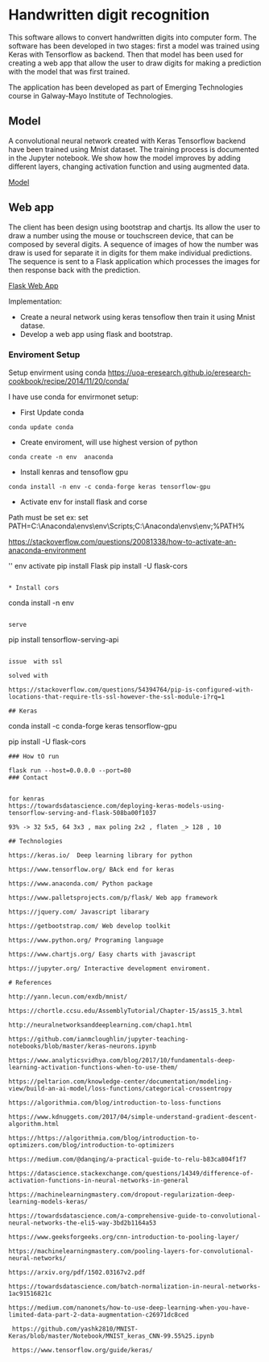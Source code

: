 # Handwritten digit recognition


This software allows to convert handwritten digits into computer form. The software has been developed in two stages: first a model was trained using Keras with Tensorflow as backend. Then that model has been used for creating a web app that allow the user to draw digits for making a prediction with the model that was first trained.


The application has been developed as part of Emerging Technologies course in Galway-Mayo Institute of Technologies.


## Model
  
A convolutional neural network created with Keras Tensorflow backend have been trained using Mnist dataset. The training process is documented in the Jupyter notebook. We show how the model improves by adding different layers, changing activation function and using augmented data.

 [Model](linktomodel.com)

## Web app

The client has been design using bootstrap and chartjs. Its allow the user to draw a number using the mouse or touchscreen device, that can be composed by several digits. A sequence of images of how the number was draw is used for separate it in digits for them make individual predictions. The sequence is sent to a Flask application which processes the images for then response back with the prediction.

[Flask Web App](https://github.com/JoseIgnacioRetamalThomsen/Emerging-Technologies-Assessment-2019/blob/master/webapp/app.py)
 

 
Implementation:

- Create a neural network using keras tensoflow then train it using Mnist datase.
- Develop a web app using flask and bootstrap.

### Enviroment Setup

Setup envirment using conda
https://uoa-eresearch.github.io/eresearch-cookbook/recipe/2014/11/20/conda/

I have use conda for envirmonet setup:

* First Update conda

```
conda update conda
```

* Create enviroment, will use highest version of python

```
conda create -n env  anaconda
```

* Install kenras and tensoflow gpu

```
conda install -n env -c conda-forge keras tensorflow-gpu
```

* Activate env for install flask and corse

Path must be set ex: set PATH=C:\Anaconda\envs\env\Scripts;C:\Anaconda\envs\env;%PATH%

https://stackoverflow.com/questions/20081338/how-to-activate-an-anaconda-environment

''
env activate
pip install Flask
pip install -U flask-cors
```

* Install cors

```
conda install -n env 
```

serve

```
pip install tensorflow-serving-api
```

issue  with ssl

solved with 

https://stackoverflow.com/questions/54394764/pip-is-configured-with-locations-that-require-tls-ssl-however-the-ssl-module-i?rq=1

## Keras
```
conda install -c conda-forge keras tensorflow-gpu

pip install -U flask-cors
```
### How tO run

flask run --host=0.0.0.0 --port=80
### Contact


for kenras 
https://towardsdatascience.com/deploying-keras-models-using-tensorflow-serving-and-flask-508ba00f1037

93% -> 32 5x5, 64 3x3 , max poling 2x2 , flaten _> 128 , 10

## Technologies

https://keras.io/  Deep learning library for python

https://www.tensorflow.org/ BAck end for keras

https://www.anaconda.com/ Python package

https://www.palletsprojects.com/p/flask/ Web app framework

https://jquery.com/ Javascript libarary

https://getbootstrap.com/ Web develop toolkit

https://www.python.org/ Programing language

https://www.chartjs.org/ Easy charts with javascript

https://jupyter.org/ Interactive development enviroment.

# References

http://yann.lecun.com/exdb/mnist/

https://chortle.ccsu.edu/AssemblyTutorial/Chapter-15/ass15_3.html

http://neuralnetworksanddeeplearning.com/chap1.html

https://github.com/ianmcloughlin/jupyter-teaching-notebooks/blob/master/keras-neurons.ipynb

https://www.analyticsvidhya.com/blog/2017/10/fundamentals-deep-learning-activation-functions-when-to-use-them/

https://peltarion.com/knowledge-center/documentation/modeling-view/build-an-ai-model/loss-functions/categorical-crossentropy

https://algorithmia.com/blog/introduction-to-loss-functions

https://www.kdnuggets.com/2017/04/simple-understand-gradient-descent-algorithm.html

https://https://algorithmia.com/blog/introduction-to-optimizers.com/blog/introduction-to-optimizers

https://medium.com/@danqing/a-practical-guide-to-relu-b83ca804f1f7

https://datascience.stackexchange.com/questions/14349/difference-of-activation-functions-in-neural-networks-in-general

https://machinelearningmastery.com/dropout-regularization-deep-learning-models-keras/

https://towardsdatascience.com/a-comprehensive-guide-to-convolutional-neural-networks-the-eli5-way-3bd2b1164a53

https://www.geeksforgeeks.org/cnn-introduction-to-pooling-layer/

https://machinelearningmastery.com/pooling-layers-for-convolutional-neural-networks/

https://arxiv.org/pdf/1502.03167v2.pdf

https://towardsdatascience.com/batch-normalization-in-neural-networks-1ac91516821c

https://medium.com/nanonets/how-to-use-deep-learning-when-you-have-limited-data-part-2-data-augmentation-c26971dc8ced

 https://github.com/yashk2810/MNIST-Keras/blob/master/Notebook/MNIST_keras_CNN-99.55%25.ipynb

 https://www.tensorflow.org/guide/keras/








